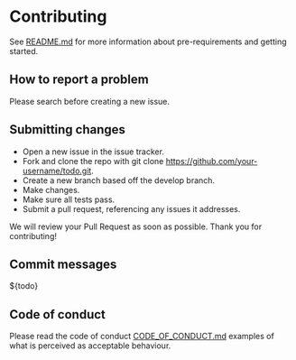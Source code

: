 # Contributing

See [README.md](README.md) for more information about pre-requirements and getting started.

## How to report a problem

Please search before creating a new issue.

## Submitting сhanges

- Open a new issue in the issue tracker.
- Fork and clone the repo with git clone https://github.com/your-username/todo.git.
- Create a new branch based off the develop branch.
- Make changes.
- Make sure all tests pass.
- Submit a pull request, referencing any issues it addresses.

We will review your Pull Request as soon as possible. Thank you for contributing!

## Commit messages

${todo}

## Code of conduct

Please read the code of conduct [CODE_OF_CONDUCT.md](CODE_OF_CONDUCT.md) examples of what is perceived as acceptable
behaviour.
